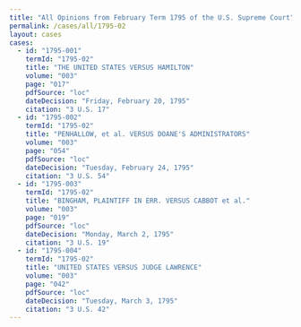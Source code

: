 ```yaml
---
title: "All Opinions from February Term 1795 of the U.S. Supreme Court"
permalink: /cases/all/1795-02
layout: cases
cases:
  - id: "1795-001"
    termId: "1795-02"
    title: "THE UNITED STATES VERSUS HAMILTON"
    volume: "003"
    page: "017"
    pdfSource: "loc"
    dateDecision: "Friday, February 20, 1795"
    citation: "3 U.S. 17"
  - id: "1795-002"
    termId: "1795-02"
    title: "PENHALLOW, et al. VERSUS DOANE'S ADMINISTRATORS"
    volume: "003"
    page: "054"
    pdfSource: "loc"
    dateDecision: "Tuesday, February 24, 1795"
    citation: "3 U.S. 54"
  - id: "1795-003"
    termId: "1795-02"
    title: "BINGHAM, PLAINTIFF IN ERR. VERSUS CABBOT et al."
    volume: "003"
    page: "019"
    pdfSource: "loc"
    dateDecision: "Monday, March 2, 1795"
    citation: "3 U.S. 19"
  - id: "1795-004"
    termId: "1795-02"
    title: "UNITED STATES VERSUS JUDGE LAWRENCE"
    volume: "003"
    page: "042"
    pdfSource: "loc"
    dateDecision: "Tuesday, March 3, 1795"
    citation: "3 U.S. 42"
---
```

